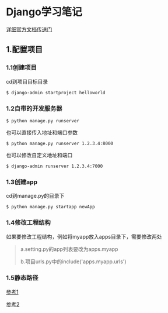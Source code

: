 # Django学习笔记

[详细官方文档传送门](https://docs.djangoproject.com/en/2.2/intro/tutorial01/)

## 1.配置项目

### 1.1创建项目

cd到项目目标目录

`$ django-admin startproject helloworld`

### 1.2自带的开发服务器

`$ python manage.py runserver`

也可以直接传入地址和端口参数

`$ python manage.py runserver 1.2.3.4:8000`

也可以修改自定义地址和端口

`$ django-admin runserver 1.2.3.4:7000`

### 1.3创建app

cd到manage.py的目录下

`$ python manage.py startapp newApp`

### 1.4修改工程结构

如果要修改工程结构，例如将myapp放入apps目录下，需要修改两处

> a.setting.py的app列表要改为apps.myapp
> 
> b.项目urls.py中的include('apps.myapp.urls')

### 1.5静态路径

[参考1](https://blog.csdn.net/liuyh73/article/details/78373979)

[参考2](https://blog.csdn.net/xujin0/article/details/83421626)

